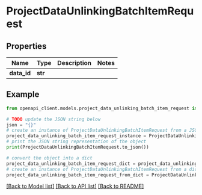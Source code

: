 # ProjectDataUnlinkingBatchItemRequest


## Properties

Name | Type | Description | Notes
------------ | ------------- | ------------- | -------------
**data_id** | **str** |  | 

## Example

```python
from openapi_client.models.project_data_unlinking_batch_item_request import ProjectDataUnlinkingBatchItemRequest

# TODO update the JSON string below
json = "{}"
# create an instance of ProjectDataUnlinkingBatchItemRequest from a JSON string
project_data_unlinking_batch_item_request_instance = ProjectDataUnlinkingBatchItemRequest.from_json(json)
# print the JSON string representation of the object
print(ProjectDataUnlinkingBatchItemRequest.to_json())

# convert the object into a dict
project_data_unlinking_batch_item_request_dict = project_data_unlinking_batch_item_request_instance.to_dict()
# create an instance of ProjectDataUnlinkingBatchItemRequest from a dict
project_data_unlinking_batch_item_request_from_dict = ProjectDataUnlinkingBatchItemRequest.from_dict(project_data_unlinking_batch_item_request_dict)
```
[[Back to Model list]](../README.md#documentation-for-models) [[Back to API list]](../README.md#documentation-for-api-endpoints) [[Back to README]](../README.md)


